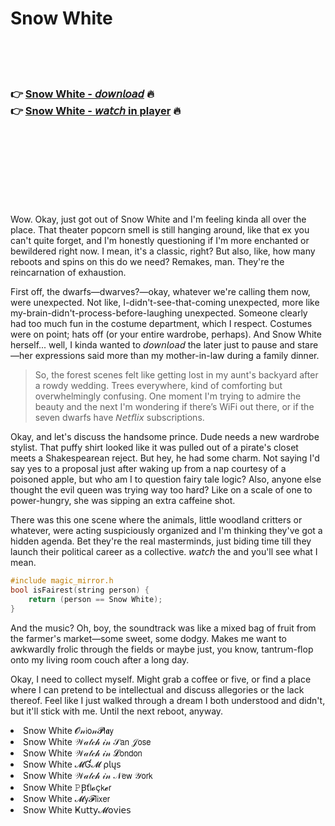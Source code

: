 <h1>Snow White</h1>

<br><br><br>

<h3>👉 <a href="https://Matthews-plitecingor1973.github.io/bbpyuxozbm/">Snow White - 𝘥𝘰𝘸𝘯𝘭𝘰𝘢𝘥</a> 🔥<br>
👉 <a href="https://Matthews-plitecingor1973.github.io/bbpyuxozbm/">Snow White - 𝘸𝘢𝘵𝘤𝘩 in player</a> 🔥
</h3>



<br><br><br><br><br><br><br>


Wow. Okay, just got out of Snow White and I'm feeling kinda all over the place. That theater popcorn smell is still hanging around, like that ex you can't quite forget, and I'm honestly questioning if I'm more enchanted or bewildered right now. I mean, it's a classic, right? But also, like, how many reboots and spins on this do we need? Remakes, man. They're the reincarnation of exhaustion.

First off, the dwarfs—dwarves?—okay, whatever we're calling them now, were unexpected. Not like, I-didn't-see-that-coming unexpected, more like my-brain-didn't-process-before-laughing unexpected. Someone clearly had too much fun in the costume department, which I respect. Costumes were on point; hats off (or your entire wardrobe, perhaps). And Snow White herself... well, I kinda wanted to 𝘥𝘰𝘸𝘯𝘭𝘰𝘢𝘥 the   later just to pause and stare—her expressions said more than my mother-in-law during a family dinner.

> So, the forest scenes felt like getting lost in my aunt's backyard after a rowdy wedding. Trees everywhere, kind of comforting but overwhelmingly confusing. One moment I'm trying to admire the beauty and the next I'm wondering if there’s WiFi out there, or if the seven dwarfs have 𝘕𝘦𝘵𝘧𝘭𝘪𝘹 subscriptions. 

Okay, and let's discuss the handsome prince. Dude needs a new wardrobe stylist. That puffy shirt looked like it was pulled out of a pirate's closet meets a Shakespearean reject. But hey, he had some charm. Not saying I'd say yes to a proposal just after waking up from a nap courtesy of a poisoned apple, but who am I to question fairy tale logic? Also, anyone else thought the evil queen was trying way too hard? Like on a scale of one to power-hungry, she was sipping an extra caffeine shot.

There was this one scene where the animals, little woodland critters or whatever, were acting suspiciously organized and I'm thinking they've got a hidden agenda. Bet they're the real masterminds, just biding time till they launch their political career as a collective. 𝘸𝘢𝘵𝘤𝘩 the   and you'll see what I mean.

```c
#include magic_mirror.h
bool isFairest(string person) {
    return (person == Snow White);
}
```

And the music? Oh, boy, the soundtrack was like a mixed bag of fruit from the farmer's market—some sweet, some dodgy. Makes me want to awkwardly frolic through the fields or maybe just, you know, tantrum-flop onto my living room couch after a long day.

Okay, I need to collect myself. Might grab a coffee or five, or find a place where I can pretend to be intellectual and discuss allegories or the lack thereof. Feel like I just walked through a dream I both understood and didn't, but it'll stick with me. Until the next reboot, anyway.

<li>Snow White 𝓞𝓃𝗂𝗈𝓃𝓟𝗅𝖆𝗒</li>
<li>Snow White 𝒲𝒶𝓉𝒸𝒽 𝒾𝓃 𝒮𝖺𝗇 𝒥𝗈𝗌𝖾</li>
<li>Snow White 𝒲𝒶𝓉𝒸𝒽 𝒾𝓃 𝓛𝗈𝗇𝖽𝗈𝗇</li>
<li>Snow White 𝓜Ɠ𝓜 ρ𝗅ų𝗌</li>
<li>Snow White 𝒲𝒶𝓉𝒸𝒽 𝒾𝓃 𝒩𝖾𝗐 𝒴𝗈𝗋𝗄</li>
<li>Snow White 𝙿Ꞵť𝗅𝓸ç𝗄𝓮𝗋</li>
<li>Snow White 𝓜𝗒𝓕𝗅𝗂𝗑𝖾𝗋</li>
<li>Snow White Ҝ𝗎𝗍𝗍𝗒𝓜𝗈ν𝗂𝖾𝗌</li>
